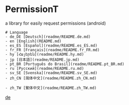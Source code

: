 # PermissionT
a library for easily request permissions (android)



```
# Language
- de_DE [Deutsch](readme/README.de.md)
- en [English](README.md)
- es_ES [Español](readme/README.es_ES.md)
- fr_FR [Français](readme/README.fr_FR.md)
- hy [Հայերեն](readme/README.hy.md)
- jp [日本語](readme/README.jp.md)
- pt_BR [Português do Brasil](readme/README.pt_BR.md)
- ru [Русский](readme/README.ru.md)
- sv_SE [Svenska](readme/README.sv_SE.md)
- zh_CN [简体中文](readme/README.zh_CN.md)

- zh_TW [繁体中文](readme/README.zh_TW.md)
```

<a href="README/README.de.md">de</a>

